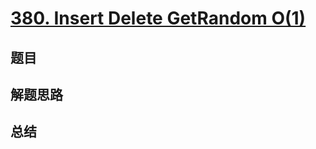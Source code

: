 # [380. Insert Delete GetRandom O(1)](https://leetcode.com/problems/insert-delete-getrandom-o1/)

## 题目


## 解题思路


## 总结


